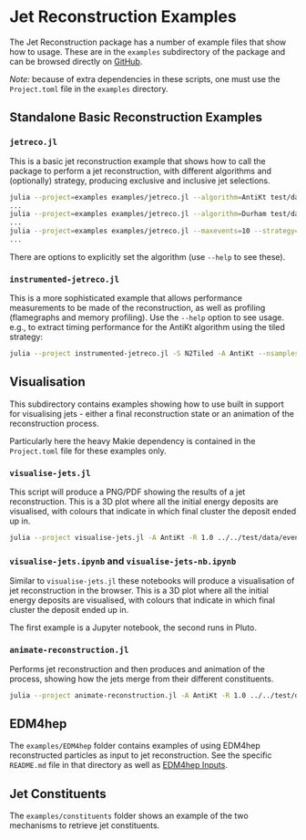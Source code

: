 # Jet Reconstruction Examples

The Jet Reconstruction package has a number of example files that show how to
usage. These are in the `examples` subdirectory of the package and can be
browsed directly on
[GitHub](https://github.com/JuliaHEP/JetReconstruction.jl/tree/main/examples).

*Note:* because of extra dependencies in these scripts, one must use the
`Project.toml` file in the `examples` directory.

## Standalone Basic Reconstruction Examples

### `jetreco.jl`

This is a basic jet reconstruction example that shows how to call the package to
perform a jet reconstruction, with different algorithms and (optionally)
strategy, producing exclusive and inclusive jet selections.

```sh
julia --project=examples examples/jetreco.jl --algorithm=AntiKt test/data/events.pp13TeV.hepmc3.zst
...
julia --project=examples examples/jetreco.jl --algorithm=Durham test/data/events.eeH.hepmc3.zst
...
julia --project=examples examples/jetreco.jl --maxevents=10 --strategy=N2Plain --algorithm=Kt --exclusive-njets=3 test/data/events.pp13TeV.hepmc3.zst
...
```

There are options to explicitly set the algorithm (use `--help` to see these).

### `instrumented-jetreco.jl`

This is a more sophisticated example that allows performance measurements to be
made of the reconstruction, as well as profiling (flamegraphs and memory
profiling). Use the `--help` option to see usage. e.g., to extract timing
performance for the AntiKt algorithm using the tiled strategy:

```sh
julia --project instrumented-jetreco.jl -S N2Tiled -A AntiKt --nsamples 100 ../test/data/events.hepmc3.zst
```

## Visualisation

This subdirectory contains examples showing how to use built in support for
visualising jets - either a final reconstruction state or an animation of the
reconstruction process.

Particularly here the heavy Makie dependency is contained in the `Project.toml`
file for these examples only.

### `visualise-jets.jl`

This script will produce a PNG/PDF showing the results of a jet reconstruction.
This is a 3D plot where all the initial energy deposits are visualised, with
colours that indicate in which final cluster the deposit ended up in.

```sh
julia --project visualise-jets.jl -A AntiKt -R 1.0 ../../test/data/events.pp13TeV.hepmc3.zst test-pp.png
```

### `visualise-jets.ipynb` and `visualise-jets-nb.ipynb`

Similar to `visualise-jets.jl` these notebooks will produce a visualisation of
jet reconstruction in the browser. This is a 3D plot where all the initial
energy deposits are visualised, with colours that indicate in which final
cluster the deposit ended up in.

The first example is a Jupyter notebook, the second runs in Pluto.

### `animate-reconstruction.jl`

Performs jet reconstruction and then produces and animation of the process,
showing how the jets merge from their different constituents.

```sh
julia --project animate-reconstruction.jl -A AntiKt -R 1.0 ../../test/data/events.pp13TeV.hepmc3.zst test-pp.mp4
```

## EDM4hep

The `examples/EDM4hep` folder contains examples of using EDM4hep reconstructed
particles as input to jet reconstruction. See the specific `README.md` file in
that directory as well as [EDM4hep Inputs](@ref).

## Jet Constituents

The `examples/constituents` folder shows an example of the two mechanisms to
retrieve jet constituents.
